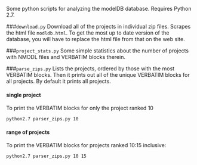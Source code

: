 Some python scripts for analyzing the modelDB database. Requires Python 2.7.

###`download.py`
Download all of the projects in individual zip files. Scrapes the html file `modldb.html`. To get the most up to date version of the database, you will have to replace the html file from that on the web site.

###`project_stats.py`
Some simple statistics about the number of projects with NMODL files and VERBATIM blocks therein.

###`parse_zips.py`
Lists the projects, ordered by those with the most VERBATIM blocks.
Then it prints out all of the unique VERBATIM blocks for all projects.
By default it prints all projects.

#### single project
To print the VERBATIM blocks for only the project ranked 10
```
python2.7 parser_zips.py 10
```


#### range of projects
To print the VERBATIM blocks for projects ranked 10:15 inclusive:
```
python2.7 parser_zips.py 10 15

```

